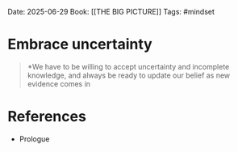 Date: 2025-06-29
Book: [[THE BIG PICTURE]]
Tags: #mindset 
# Embrace uncertainty

>*We have to be willing to accept uncertainty and incomplete knowledge, and always be ready to update our belief as new evidence comes in

# References
- Prologue 